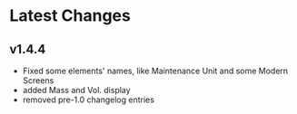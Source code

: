 # Latest Changes

## v1.4.4

- Fixed some elements' names, like Maintenance Unit and some Modern Screens
- added Mass and Vol. display
- removed pre-1.0 changelog entries
